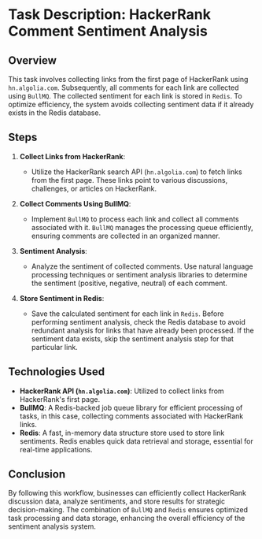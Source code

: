 # Task Description: HackerRank Comment Sentiment Analysis

## Overview

This task involves collecting links from the first page of HackerRank using `hn.algolia.com`. Subsequently, all comments for each link are collected using `BullMQ`. The collected sentiment for each link is stored in `Redis`. To optimize efficiency, the system avoids collecting sentiment data if it already exists in the Redis database.

## Steps

1. **Collect Links from HackerRank**:
   - Utilize the HackerRank search API (`hn.algolia.com`) to fetch links from the first page. These links point to various discussions, challenges, or articles on HackerRank.

2. **Collect Comments Using BullMQ**:
   - Implement `BullMQ` to process each link and collect all comments associated with it. `BullMQ` manages the processing queue efficiently, ensuring comments are collected in an organized manner.

3. **Sentiment Analysis**:
   - Analyze the sentiment of collected comments. Use natural language processing techniques or sentiment analysis libraries to determine the sentiment (positive, negative, neutral) of each comment.

4. **Store Sentiment in Redis**:
   - Save the calculated sentiment for each link in `Redis`. Before performing sentiment analysis, check the Redis database to avoid redundant analysis for links that have already been processed. If the sentiment data exists, skip the sentiment analysis step for that particular link.

## Technologies Used

- **HackerRank API (`hn.algolia.com`)**: Utilized to collect links from HackerRank's first page.
- **BullMQ**: A Redis-backed job queue library for efficient processing of tasks, in this case, collecting comments associated with HackerRank links.
- **Redis**: A fast, in-memory data structure store used to store link sentiments. Redis enables quick data retrieval and storage, essential for real-time applications.

## Conclusion

By following this workflow, businesses can efficiently collect HackerRank discussion data, analyze sentiments, and store results for strategic decision-making. The combination of `BullMQ` and `Redis` ensures optimized task processing and data storage, enhancing the overall efficiency of the sentiment analysis system.
